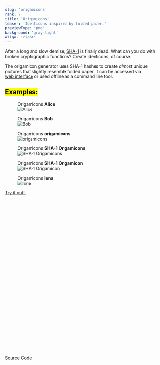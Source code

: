 ```yaml
---
slug: 'origamicons'
rank: 7
title: 'Origamicons'
teaser: 'Identicons inspired by folded paper.'
previewType: 'png'
background: 'gray-light'
align: 'right'
---
```


After a long and slow demise, <a href="https://shattered.io/">SHA-1</a> is finally dead.
What can you do with broken cryptographic functions? Create identicons, of course.

The origamicon generator uses SHA-1 hashes to create *almost* unique pictures that slightly resemble
folded paper. It can be accessed via 
<a href="https://origamicons.herokuapp.com/">web&nbsp;interface</a> or used offline as a command line tool.


## <mark>Examples:</mark>

<section class="figrow">

<figure>
<figcaption>Origamicons <strong>Alice</strong></figcaption>
<img src="projects/origamicons/origamicon_Alice.png" alt="Alice"/>
</figure>

<figure>
<figcaption>Origamicons <strong>Bob</strong></figcaption>
<img src="projects/origamicons/origamicon_Bob.png" alt="Bob"/>
</figure>

<figure>
<figcaption>Origamicons <strong>origamicons</strong></figcaption>
<img src="projects/origamicons/origamicon_origamicons.png" alt="origamicons"/>
</figure>

<figure>
<figcaption>Origamicons <strong>SHA-1 Origamicons</strong></figcaption>
<img src="projects/origamicons/origamicon_SHA-1 Origamicons.png" alt="SHA-1 Origamicons"/>
</figure>

<figure>
<figcaption>Origamicons <strong>SHA-1 Origamicon</strong></figcaption>
<img src="projects/origamicons/origamicon_SHA-1 Origamicon.png" alt="SHA-1 Origamicon"/>
</figure>

<figure>
<figcaption>Origamicons <strong>lena</strong></figcaption>
<img src="projects/origamicons/origamicon_lena.png" alt="lena"/>
</figure>

</section>


<p>
<a href="https://origamicons.herokuapp.com/" class="meta link">
Try it out!&nbsp;
<svg viewBox="0 0 24 24" class="icon icon-inline"><use xlink:href="icons/sprite.svg#link"/></svg>
</a>
</p>

<p>
<a href="https://github.com/LenaSchnedlitz/origamicons" class="meta link">Source Code&nbsp;
<svg viewBox="0 0 24 24" class="icon icon-inline"><use xlink:href="icons/sprite.svg#link"/></svg>
</a>
</p>

<br>
<br>
